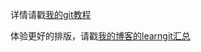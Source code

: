 
详情请戳[我的git教程](./my_git_course.md)

体验更好的排版，请戳[我的博客的learngit汇总](http://reng99.cc/2017/12/13/git-learning/)
